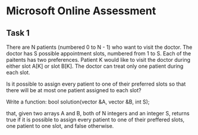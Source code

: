 # Microsoft Online Assessment

## Task 1
There are N patients (numbered 0 to N - 1) who want to visit the doctor. The doctor has S possible appointment slots, numbered from 1 to S. Each of the paitents has two preferences. Patient K would like to visit the doctor during either slot A[K] or slot B[K]. The doctor can treat only one patient during each slot.

Is it possible to assign every patient to one of their preferred slots so that there will be at most one patient assigned to each slot?

Write a function: 
  bool solution(vector<int> &A, vector<int> &B, int S);
  
that, given two arrays A and B, both of N integers and an integer S, returns true if it is possible to assign every patient to one of their preffered slots, one patient to one slot, and false otherwise.
